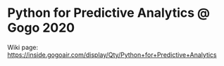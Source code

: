 # Python for Predictive Analytics @ Gogo 2020 

Wiki page:
https://inside.gogoair.com/display/Qty/Python+for+Predictive+Analytics
